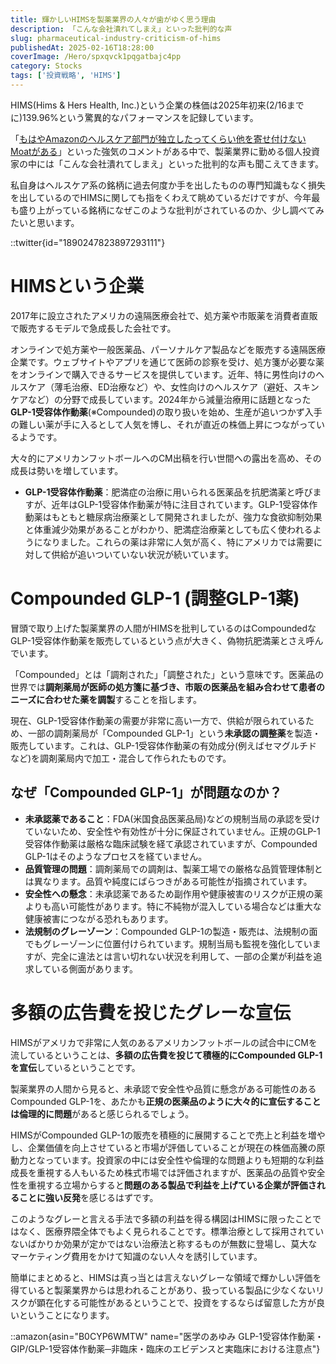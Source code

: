 ```yaml
---
title: 輝かしいHIMSを製薬業界の人々が歯がゆく思う理由
description: 「こんな会社潰れてしまえ」といった批判的な声
slug: pharmaceutical-industry-criticism-of-hims
publishedAt: 2025-02-16T18:28:00
coverImage: /Hero/spxqvck1pqgatbajc4pp
category: Stocks
tags: ['投資戦略', 'HIMS']
---
```


HIMS(Hims & Hers Health, Inc.)という企業の株価は2025年初来(2/16までに)139.96%という驚異的なパフォーマンスを記録しています。

「[もはやAmazonのヘルスケア部門が独立したってくらい他を寄せ付けないMoatがある](https://x.com/duketoyo123/status/1890710994692817182)」といった強気のコメントがある中で、製薬業界に勤める個人投資家の中には「こんな会社潰れてしまえ」といった批判的な声も聞こえてきます。

私自身はヘルスケア系の銘柄に過去何度か手を出したものの専門知識もなく損失を出しているのでHIMSに関しても指をくわえて眺めているだけですが、今年最も盛り上がっている銘柄になぜこのような批判がされているのか、少し調べてみたいと思います。

::twitter{id="1890247823897293111"}

# HIMSという企業

2017年に設立されたアメリカの遠隔医療会社で、処方薬や市販薬を消費者直販で販売するモデルで急成長した会社です。

オンラインで処方薬や一般医薬品、パーソナルケア製品などを販売する遠隔医療企業です。ウェブサイトやアプリを通じて医師の診察を受け、処方箋が必要な薬をオンラインで購入できるサービスを提供しています。近年、特に男性向けのヘルスケア（薄毛治療、ED治療など）や、女性向けのヘルスケア（避妊、スキンケアなど）の分野で成長しています。2024年から減量治療用に話題となった**GLP-1受容体作動薬**(※Compounded)の取り扱いを始め、生産が追いつかず入手の難しい薬が手に入るとして人気を博し、それが直近の株価上昇につながっているようです。

大々的にアメリカンフットボールへのCM出稿を行い世間への露出を高め、その成長は勢いを増しています。

- **GLP-1受容体作動薬**：肥満症の治療に用いられる医薬品を抗肥満薬と呼びますが、近年はGLP-1受容体作動薬が特に注目されています。GLP-1受容体作動薬はもともと糖尿病治療薬として開発されましたが、強力な食欲抑制効果と体重減少効果があることがわかり、肥満症治療薬としても広く使われるようになりました。これらの薬は非常に人気が高く、特にアメリカでは需要に対して供給が追いついていない状況が続いています。

# Compounded GLP-1 (調整GLP-1薬)

冒頭で取り上げた製薬業界の人間がHIMSを批判しているのはCompoundedなGLP-1受容体作動薬を販売しているという点が大きく、偽物抗肥満薬とさえ呼んでいます。

「Compounded」とは「調剤された」「調整された」という意味です。医薬品の世界では**調剤薬局が医師の処方箋に基づき、市販の医薬品を組み合わせて患者のニーズに合わせた薬を調製**することを指します。

現在、GLP-1受容体作動薬の需要が非常に高い一方で、供給が限られているため、一部の調剤薬局が「Compounded GLP-1」という**未承認の調整薬**を製造・販売しています。これは、GLP-1受容体作動薬の有効成分(例えばセマグルチドなど)を調剤薬局内で加工・混合して作られたものです。

## なぜ「Compounded GLP-1」が問題なのか？

- **未承認薬であること**：FDA(米国食品医薬品局)などの規制当局の承認を受けていないため、安全性や有効性が十分に保証されていません。正規のGLP-1受容体作動薬は厳格な臨床試験を経て承認されていますが、Compounded GLP-1はそのようなプロセスを経ていません。
- **品質管理の問題**：調剤薬局での調剤は、製薬工場での厳格な品質管理体制とは異なります。品質や純度にばらつきがある可能性が指摘されています。
- **安全性への懸念**：未承認薬であるため副作用や健康被害のリスクが正規の薬よりも高い可能性があります。特に不純物が混入している場合などは重大な健康被害につながる恐れもあります。
- **法規制のグレーゾーン**：Compounded GLP-1の製造・販売は、法規制の面でもグレーゾーンに位置付けられています。規制当局も監視を強化していますが、完全に違法とは言い切れない状況を利用して、一部の企業が利益を追求している側面があります。

# 多額の広告費を投じたグレーな宣伝

HIMSがアメリカで非常に人気のあるアメリカンフットボールの試合中にCMを流しているということは、**多額の広告費を投じて積極的にCompounded GLP-1を宣伝**しているということです。

製薬業界の人間から見ると、未承認で安全性や品質に懸念がある可能性のあるCompounded GLP-1を、あたかも**正規の医薬品のように大々的に宣伝することは倫理的に問題**があると感じられるでしょう。

HIMSがCompounded GLP-1の販売を積極的に展開することで売上と利益を増やし、企業価値を向上させていると市場が評価していることが現在の株価高騰の原動力となっています。投資家の中には安全性や倫理的な問題よりも短期的な利益成長を重視する人もいるため株式市場では評価されますが、医薬品の品質や安全性を重視する立場からすると**問題のある製品で利益を上げている企業が評価されることに強い反発**を感じるはずです。

このようなグレーと言える手法で多額の利益を得る構図はHIMSに限ったことではなく、医療界隈全体でもよく見られることです。標準治療として採用されていないばかりか効果が定かではない治療法と称するものが無数に登場し、莫大なマーケティング費用をかけて知識のない人々を誘引しています。

簡単にまとめると、HIMSは真っ当とは言えないグレーな領域で輝かしい評価を得ていると製薬業界からは思われることがあり、扱っている製品に少なくないリスクが顕在化する可能性があるということで、投資をするならば留意した方が良いということになります。

::amazon{asin="B0CYP6WMTW" name="医学のあゆみ GLP-1受容体作動薬・GIP/GLP-1受容体作動薬─非臨床・臨床のエビデンスと実臨床における注意点"}
